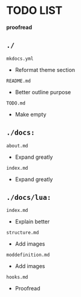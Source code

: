 # TODO LIST

**proofread**

## `./`

`mkdocs.yml`

* Reformat theme section

`README.md`

* Better outline purpose

`TODO.md`

* Make empty

## `./docs:`

`about.md`

* Expand greatly

`index.md`

* Expand greatly

## `./docs/lua:`

`index.md`

* Explain better

`structure.md`

* Add images

`moddefinition.md`

* Add images

`hooks.md`

* Proofread

